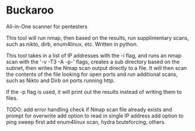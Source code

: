 # Buckaroo
All-in-One scanner for pentesters

This tool will run nmap, then based on the results, run supplimentary scans, such as nikto, dirb, enum4linux, etc. Written in python.

This tool takes in a list of IP addresses with the -i flag, and runs an nmap scan with the '-v -T3 -A -p-' flags, creates a sub directory based on the subnet, then writes the Nmap scan output directly to a file.  It will then scan the contents of the file looking for open ports and run additional scans, such as Nikto and Dirb on ports running http.  

If the -p flag is used, it will print out the results instead of writing them to files.

TODO: 
add error handling
check if Nmap scan file already exists and prompt for overwrite
add option to read in single IP address
add option to ping sweep first
add enum4linux scan, hydra bruteforcing, others.
